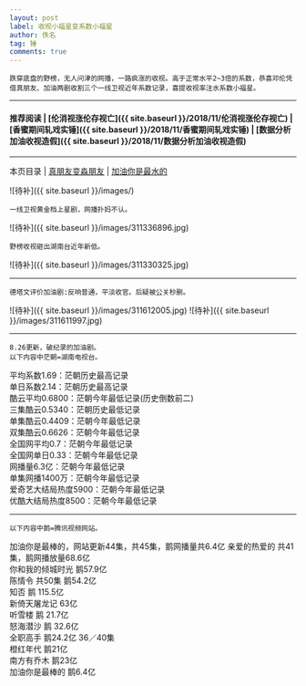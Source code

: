 ```yaml
---
layout: post
label: 收视小福星变系数小福星
author: 佚名
tag: 锤
comments: true
---
```


    跌穿底盘的野榜，无人问津的网播，一路疯涨的收视。高于正常水平2~3倍的系数，恭喜邓伦凭借真朋友、加油两剧收割三个一线卫视近年系数记录，喜提收视率注水系数小福星。

---

#### 推荐阅读 \| [伦消视涨伦存视亡]({{ site.baseurl }}/2018/11/伦消视涨伦存视亡) \| [香蜜期间轧戏实锤]({{ site.baseurl }}/2018/11/香蜜期间轧戏实锤) \| [数据分析加油收视造假]({{ site.baseurl }}/2018/11/数据分析加油收视造假) 

---

本页目录 \| [真朋友变淼朋友](#dxjja) \| [加油你是最水的](#dxjjb)


<a class="anchor" name="dxjja"></a>


![待补]({{ site.baseurl }}/images/)

<a class="anchor" name="dxjjb"></a>

    一线卫视黄金档上星剧，网播扑妈不认。

![待补]({{ site.baseurl }}/images/311336896.jpg)

    野榜收视砸出湖南台近年新低。

![待补]({{ site.baseurl }}/images/311330325.jpg)

---

    德塔文评价加油剧:反响普通，平淡收官。后疑被公关秒删。

![待补]({{ site.baseurl }}/images/311612005.jpg)
![待补]({{ site.baseurl }}/images/311611997.jpg)



---

    8.26更新，破纪录的加油剧。
    以下内容中茫朝=湖南电视台。
    
平均系数1.69：茫朝历史最高记录  
单日系数2.14：茫朝历史最高记录  
酷云平均0.6800：茫朝今年最低记录(历史倒数前二)  
三集酷云0.5340：茫朝历史最低记录  
单集酷云0.4409：茫朝今年最低记录  
双集酷云0.6626：茫朝今年最低记录  
全国网平均0.7：茫朝今年最低记录  
全国网单日0.33：茫朝今年最低记录  
网播量6.3亿：茫朝今年最低记录  
单集网播1400万：茫朝今年最低记录  
爱奇艺大结局热度5900：茫朝今年最低记录  
优酷大结局热度8500：茫朝今年最低记录  

---

    以下内容中鹅=腾讯视频网站。

加油你是最棒的，网站更新44集，共45集，鹅网播量共6.4亿
亲爱的热爱的 共41集，鹅网播放量68.6亿  
你和我的倾城时光     鹅57.9亿  
陈情令    共50集  鹅54.2亿  
知否  鹅 115.5亿  
新倚天屠龙记  63亿  
听雪楼 鹅 21.7亿  
怒海潜沙  鹅 32.6亿  
全职高手 鹅24.2亿  36／40集  
橙红年代 鹅21亿  
南方有乔木 鹅23亿  
加油你是最棒的 鹅6.4亿  

